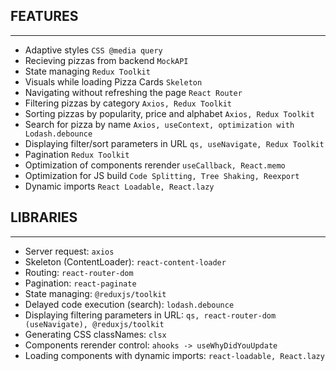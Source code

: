 ## FEATURES

---

- Adaptive styles `CSS @media query`
- Recieving pizzas from backend `MockAPI`
- State managing `Redux Toolkit`
- Visuals while loading Pizza Cards `Skeleton`
- Navigating without refreshing the page `React Router`
- Filtering pizzas by category `Axios, Redux Toolkit`
- Sorting pizzas by popularity, price and alphabet `Axios, Redux Toolkit`
- Search for pizza by name `Axios, useContext, optimization with Lodash.debounce`
- Displaying filter/sort parameters in URL `qs, useNavigate, Redux Toolkit`
- Pagination `Redux Toolkit`
- Optimization of components rerender `useCallback, React.memo`
- Optimization for JS build `Code Splitting, Tree Shaking, Reexport`
- Dynamic imports `React Loadable, React.lazy`

## LIBRARIES

---

- Server request: `axios`
- Skeleton (ContentLoader): `react-content-loader`
- Routing: `react-router-dom`
- Pagination: `react-paginate`
- State managing: `@reduxjs/toolkit`
- Delayed code execution (search): `lodash.debounce`
- Displaying filtering parameters in URL: `qs, react-router-dom (useNavigate), @reduxjs/toolkit`
- Generating CSS classNames: `clsx`
- Components rerender control: `ahooks -> useWhyDidYouUpdate`
- Loading components with dynamic imports: `react-loadable, React.lazy`
